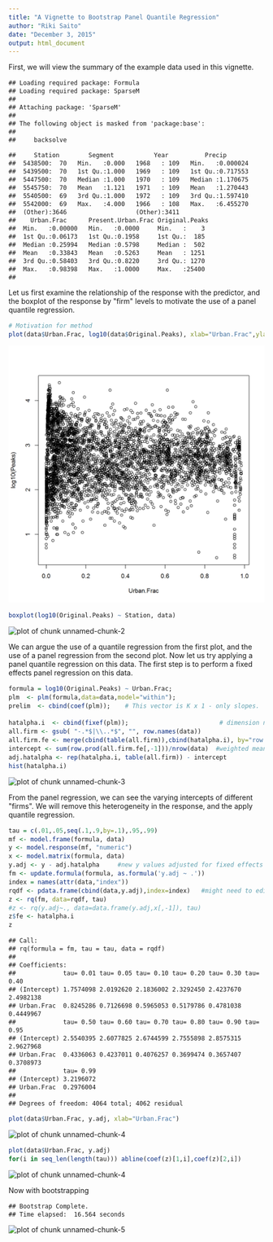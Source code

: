 ```yaml
---
title: "A Vignette to Bootstrap Panel Quantile Regression"
author: "Riki Saito"
date: "December 3, 2015"
output: html_document
---
```



First, we will view the summary of the example data used in this vignette.



```
## Loading required package: Formula
## Loading required package: SparseM
## 
## Attaching package: 'SparseM'
## 
## The following object is masked from 'package:base':
## 
##     backsolve
```

```
##     Station        Segment           Year          Precip        
##  5438500:  70   Min.   :0.000   1968   : 109   Min.   :0.000024  
##  5439500:  70   1st Qu.:1.000   1969   : 109   1st Qu.:0.717553  
##  5447500:  70   Median :1.000   1970   : 109   Median :1.170675  
##  5545750:  70   Mean   :1.121   1971   : 109   Mean   :1.270443  
##  5540500:  69   3rd Qu.:1.000   1972   : 109   3rd Qu.:1.597410  
##  5542000:  69   Max.   :4.000   1966   : 108   Max.   :6.455270  
##  (Other):3646                   (Other):3411                     
##    Urban.Frac      Present.Urban.Frac Original.Peaks 
##  Min.   :0.00000   Min.   :0.0000     Min.   :    3  
##  1st Qu.:0.06173   1st Qu.:0.1958     1st Qu.:  185  
##  Median :0.25994   Median :0.5798     Median :  502  
##  Mean   :0.33843   Mean   :0.5263     Mean   : 1251  
##  3rd Qu.:0.58403   3rd Qu.:0.8220     3rd Qu.: 1270  
##  Max.   :0.98398   Max.   :1.0000     Max.   :25400  
## 
```

Let us first examine the relationship of the response with the predictor, and the boxplot of the response by "firm" levels to motivate the use of a panel quantile regression.


```r
# Motivation for method
plot(data$Urban.Frac, log10(data$Original.Peaks), xlab="Urban.Frac",ylab="log10(Peaks)")
```

![plot of chunk unnamed-chunk-2](https://github.com/rjsaito/bpqr/blob/master/Vignette_files/figure-html/unnamed-chunk-2-1.png) 

```r
boxplot(log10(Original.Peaks) ~ Station, data)
```

![plot of chunk unnamed-chunk-2](https://github.com/rjsaito/bpqr/tree/master/Vignette_files/figure-html/unnamed-chunk-2-2.png) 


We can argue the use of a quantile regression from the first plot, and the use of a panel regression from the second plot. Now let us try applying a panel quantile regression on this data. The first step is to perform a fixed effects panel regression on this data.


```r
formula = log10(Original.Peaks) ~ Urban.Frac;
plm  <- plm(formula,data=data,model="within");
prelim  <- cbind(coef(plm));    # This vector is K x 1 - only slopes.

hatalpha.i  <- cbind(fixef(plm));      	                  # dimension n x 1
all.firm <- gsub( "-.*$|\\..*$", "", row.names(data))
all.firm.fe <- merge(cbind(table(all.firm)),cbind(hatalpha.i), by="row.names")
intercept <- sum(row.prod(all.firm.fe[,-1]))/nrow(data)  #weighted mean of fixed effects
adj.hatalpha <- rep(hatalpha.i, table(all.firm)) - intercept
hist(hatalpha.i)
```

![plot of chunk unnamed-chunk-3](https://github.com/rjsaito/bpqr/tree/master/Vignette_files/figure-html/unnamed-chunk-3-1.png) 

From the panel regression, we can see the varying intercepts of different "firms". We will remove this heterogeneity in the response, and the apply quantile regression.



```r
tau = c(.01,.05,seq(.1,.9,by=.1),.95,.99)
mf <- model.frame(formula, data)
y <- model.response(mf, "numeric")
x <- model.matrix(formula, data)
y.adj <- y - adj.hatalpha     #new y values adjusted for fixed effects
fm <- update.formula(formula, as.formula('y.adj ~ .'))
index = names(attr(data,"index"))
rqdf <- pdata.frame(cbind(data,y.adj),index=index)   #might need to edit
z <- rq(fm, data=rqdf, tau)
#z <- rq(y.adj~., data=data.frame(y.adj,x[,-1]), tau)
z$fe <- hatalpha.i
z
```

```
## Call:
## rq(formula = fm, tau = tau, data = rqdf)
## 
## Coefficients:
##             tau= 0.01 tau= 0.05 tau= 0.10 tau= 0.20 tau= 0.30 tau= 0.40
## (Intercept) 1.7574098 2.0192620 2.1836002 2.3292450 2.4237670 2.4982138
## Urban.Frac  0.8245286 0.7126698 0.5965053 0.5179786 0.4781038 0.4449967
##             tau= 0.50 tau= 0.60 tau= 0.70 tau= 0.80 tau= 0.90 tau= 0.95
## (Intercept) 2.5540395 2.6077825 2.6744599 2.7555898 2.8575315 2.9627968
## Urban.Frac  0.4336063 0.4237011 0.4076257 0.3699474 0.3657407 0.3708973
##             tau= 0.99
## (Intercept) 3.2196072
## Urban.Frac  0.2976004
## 
## Degrees of freedom: 4064 total; 4062 residual
```

```r
plot(data$Urban.Frac, y.adj, xlab="Urban.Frac")
```

![plot of chunk unnamed-chunk-4](https://github.com/rjsaito/bpqr/tree/master/Vignette_files/figure-html/unnamed-chunk-4-1.png) 

```r
plot(data$Urban.Frac, y.adj)
for(i in seq_len(length(tau))) abline(coef(z)[1,i],coef(z)[2,i])
```

![plot of chunk unnamed-chunk-4](https://github.com/rjsaito/bpqr/tree/master/Vignette_files/figure-html/unnamed-chunk-4-2.png) 


Now with bootstrapping



```
## Bootstrap Complete. 
## Time elapsed:  16.564 seconds
```

![plot of chunk unnamed-chunk-5](https://github.com/rjsaito/bpqr/tree/master/Vignette_files/figure-html/unnamed-chunk-5-1.png) 
